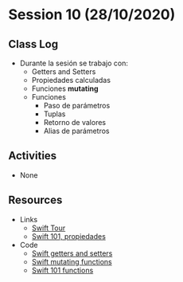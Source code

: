 # Session 10 (28/10/2020)

## Class Log
* Durante la sesión se trabajo con:
  * Getters and Setters
  * Propiedades calculadas
  * Funciones __mutating__
  * Funciones
    * Paso de parámetros
    * Tuplas
    * Retorno de valores
    * Alias de parámetros

## Activities
* None

## Resources
* Links
  * [Swift Tour](https://www.tensorflow.org/swift/tutorials/a_swift_tour)
  * [Swift 101, propiedades](https://itnext.io/swift-101-basic-property-92f02256dc07)
* Code
  * [Swift getters and setters](../resources/Session_10/code/session-10-3.swift)
  * [Swift mutating functions](../resources/Session_10/code/session-10-2.swift)
  * [Swift 101 functions](../resources/Session_10/code/session-10-1.swift)
